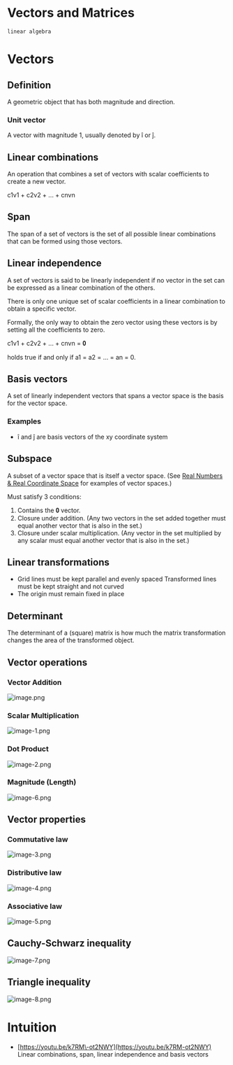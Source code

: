 # Vectors and Matrices

`linear algebra`

# Vectors

## Definition

A geometric object that has both magnitude and direction.

### Unit vector

A vector with magnitude 1, usually denoted by î or ĵ.

## Linear combinations

An operation that combines a set of vectors with scalar coefficients to create a new vector.

c1v1 \+ c2v2 \+ ... \+ cnvn

## Span

The span of a set of vectors is the set of all possible linear combinations that can be formed using those vectors.

## Linear independence

A set of vectors is said to be linearly independent if no vector in the set can be expressed as a linear combination of the others.

There is only one unique set of scalar coefficients in a linear combination to obtain a specific vector.

Formally, the only way to obtain the zero vector using these vectors is by setting all the coefficients to zero.

c1v1 \+ c2v2 \+ ... \+ cnvn = 𝟎

holds true if and only if a1 = a2 = ... = an = 0.

## Basis vectors

A set of linearly independent vectors that spans a vector space is the basis for the vector space.

### Examples

- î and ĵ are basis vectors of the xy coordinate system

## Subspace

A subset of a vector space that is itself a vector space. \(See [Real Numbers & Real Coordinate Space](evernote:///view/242323586/s493/07248741-bb19-6cae-ba18-735b92397d9d/ed61c00f-9a64-860e-5ffe-da4064e956cf) for examples of vector spaces.\)

Must satisfy 3 conditions:

1. Contains the 𝟎 vector.
2. Closure under addition. \(Any two vectors in the set added together must equal another vector that is also in the set.\)
3. Closure under scalar multiplication. \(Any vector in the set multiplied by any scalar must equal another vector that is also in the set.\)

## Linear transformations

- Grid lines must be kept parallel and evenly spaced
    Transformed lines must be kept straight and not curved
- The origin must remain fixed in place

## Determinant

The determinant of a \(square\) matrix is how much the matrix transformation changes the area of the transformed object.

## Vector operations

### Vector Addition

![image.png](image/image.png)

### Scalar Multiplication

![image-1.png](image/image-1.png)

### Dot Product

![image-2.png](image/image-2.png)

### Magnitude \(Length\)

![image-6.png](image/image-6.png)

## Vector properties

### Commutative law

![image-3.png](image/image-3.png)

### Distributive law

![image-4.png](image/image-4.png)

### Associative law

![image-5.png](image/image-5.png)

## Cauchy\-Schwarz inequality

![image-7.png](image/image-7.png)

## Triangle inequality

![image-8.png](image/image-8.png)

# Intuition

- [https://youtu.be/k7RM\-ot2NWY](https://youtu.be/k7RM-ot2NWY)
    Linear combinations, span, linear independence and basis vectors
